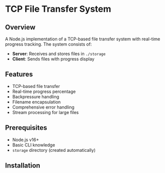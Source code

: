 # TCP File Transfer System

## Overview
A Node.js implementation of a TCP-based file transfer system with real-time progress tracking. The system consists of:
- **Server**: Receives and stores files in `./storage`
- **Client**: Sends files with progress display

## Features
- TCP-based file transfer
- Real-time progress percentage
- Backpressure handling
- Filename encapsulation
- Comprehensive error handling
- Stream processing for large files

## Prerequisites
- Node.js v16+
- Basic CLI knowledge
- `storage` directory (created automatically)

## Installation
```bash
